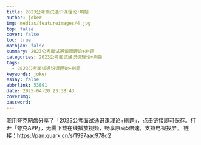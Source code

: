 ```yaml
---
title: 2023公考面试通识课理论+刷题
author: joker
img: medias/featureimages/4.jpg
top: false
cover: false
toc: true
mathjax: false
summary: 2023公考面试通识课理论+刷题
categories: 2023公考面试通识课理论+刷题
tags:
  - 2023公考面试通识课理论+刷题
keywords: joker
essay: false
abbrlink: 53891
date: 2025-04-20 23:38:43
coverImg:
password:
---
```


我用夸克网盘分享了「2023公考面试通识课理论+刷题」，点击链接即可保存。打开「夸克APP」，无需下载在线播放视频，畅享原画5倍速，支持电视投屏。
链接：https://pan.quark.cn/s/1997aac978d2

